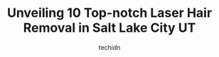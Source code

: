 ---
layout: ampstory
image: https://i0.wp.com/www.depkes.org/wp-content/uploads/2023/06/laser-hair-removal-0-in-salt-lake-city-ut-1685782772.jpeg?resize=640,853
author: techidn
featured: false
description: Discover the impressive array of Laser Hair Removal options in Salt Lake City UT, where you can find 10 of the largest Laser Hair Removal establishments in the area. From renowned classics t
title: Unveiling 10 Top-notch Laser Hair Removal in Salt Lake City UT
cover:
   title: Unveiling 10 Top-notch Laser Hair Removal in Salt Lake City UT
   subtitle: Rickpate
   background: https://www.depkes.org/wp-content/uploads/2023/06/laser-hair-removal-0-in-salt-lake-city-ut-1685782772.jpeg

pages: 
 - layout: thirds
   top: <h1>#1 Skinworks School of Advanced Skincare</h1>
   bottom: "<p>This was my first time at a skin care school and I was very pleased with the experience. Alicia did my eyebrow tint and shellac service. She really took her time to make </p>"
   background: https://www.depkes.org/wp-content/uploads/2023/06/laser-hair-removal-1-in-salt-lake-city-ut-1685782773.png
   backgroundblur: true
 - layout: thirds
   top: <h1>#2 Elase Medical Spas</h1>
   bottom: "<p>Ive been getting laser hair removal treatments in 3 different areas at the Sugar House Elase and it has been a really good experience so far! Ive felt safe and comforta</p>"
   background: https://www.depkes.org/wp-content/uploads/2023/06/laser-hair-removal-2-in-salt-lake-city-ut-1685782774.jpeg
   cta:
      link: https://www.depkes.org/blog/unveiling-10-top-notch-laser-hair-removal-in-salt-lake-city-ut/
      text: Unveiling 10 Top-notch Laser Hair Removal in Salt Lake City UT
 - layout: thirds
   top: <h1>#3 Haus of Aesthetics</h1>
   bottom: "<p>705 E 900 S #100, Salt Lake City, UT 84105, United States</p>"
   background: https://www.depkes.org/wp-content/uploads/2023/06/laser-hair-removal-3-in-salt-lake-city-ut-1685782775.jpeg
   cta:
      link: https://www.depkes.org/blog/unveiling-10-top-notch-laser-hair-removal-in-salt-lake-city-ut/
      text: Unveiling 10 Top-notch Laser Hair Removal in Salt Lake City UT
 - layout: thirds
   top: <h1>#4 Simplicity Laser</h1>
   bottom: "<p>24 S 500 W C, West Bountiful, UT 84087, United States</p>"
   background: https://images.unsplash.com/photo-1489694553447-4c9339da310d?ixlib=rb-4.0.3&ixid=MnwxMjA3fDB8MHxwaG90by1wYWdlfHx8fGVufDB8fHx8&auto=format&fit=crop&w=640&h=853&q=80
   cta:
      link: https://www.depkes.org/blog/unveiling-10-top-notch-laser-hair-removal-in-salt-lake-city-ut/
      text: Unveiling 10 Top-notch Laser Hair Removal in Salt Lake City UT
 - layout: thirds
   top: <h1>#5 Gateway Aesthetic Institute and Laser Center</h1>
   bottom: "<p>440 W 200 S #250, Salt Lake City, UT 84101, United States</p>"
   background: https://images.unsplash.com/photo-1534312527009-56c7016453e6?ixlib=rb-4.0.3&ixid=MnwxMjA3fDB8MHxwaG90by1wYWdlfHx8fGVufDB8fHx8&auto=format&fit=crop&w=640&h=853&q=80
   cta:
      link: https://www.depkes.org/blog/unveiling-10-top-notch-laser-hair-removal-in-salt-lake-city-ut/
      text: Unveiling 10 Top-notch Laser Hair Removal in Salt Lake City UT
 - layout: thirds
   top: <h1>#6 Milan Laser Hair Removal</h1>
   bottom: "<p>530 W 500 S Suite C, Bountiful, UT 84010, United States</p>"
   background: https://images.unsplash.com/photo-1527066579998-dbbae57f45ce?ixlib=rb-4.0.3&ixid=MnwxMjA3fDB8MHxwaG90by1wYWdlfHx8fGVufDB8fHx8&auto=format&fit=crop&w=640&h=853&q=80
   cta:
      link: https://www.depkes.org/blog/unveiling-10-top-notch-laser-hair-removal-in-salt-lake-city-ut/
      text: Unveiling 10 Top-notch Laser Hair Removal in Salt Lake City UT
 - layout: thirds
   top: <h1>#7 SLC Med Spa</h1>
   bottom: "<p>2138 Highland Dr., Salt Lake City, UT 84106, United States</p>"
   background: https://images.unsplash.com/photo-1618556658017-fd9c732d1360?ixlib=rb-4.0.3&ixid=MnwxMjA3fDB8MHxwaG90by1wYWdlfHx8fGVufDB8fHx8&auto=format&fit=crop&w=640&h=853&q=80
   cta:
      link: https://www.depkes.org/blog/unveiling-10-top-notch-laser-hair-removal-in-salt-lake-city-ut/
      text: Unveiling 10 Top-notch Laser Hair Removal in Salt Lake City UT
 - layout: thirds
   middle: Continue reading...
   background: https://images.unsplash.com/photo-1618005182384-a83a8bd57fbe?ixlib=rb-4.0.3&ixid=MnwxMjA3fDB8MHxwaG90by1wYWdlfHx8fGVufDB8fHx8&auto=format&fit=crop&w=640&h=853&q=80
   cta:
      link: https://www.depkes.org/blog/unveiling-10-top-notch-laser-hair-removal-in-salt-lake-city-ut/
      text: Unveiling 10 Top-notch Laser Hair Removal in Salt Lake City UT
      
---